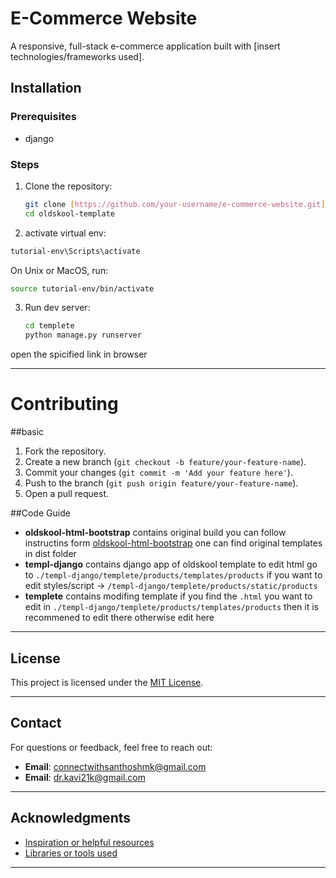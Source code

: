 # E-Commerce Website

A responsive, full-stack e-commerce application built with [insert technologies/frameworks used].

## Installation

### Prerequisites
  - django

### Steps

1. Clone the repository:
   ```bash
   git clone [https://github.com/your-username/e-commerce-website.git](https://github.com/devsanthoshmk/oldskool-template)
   cd oldskool-template
   ```
2. activate virtual env:
  ```cmd
  tutorial-env\Scripts\activate
  ```
  On Unix or MacOS, run:
  ```bash
  source tutorial-env/bin/activate
  ```
3. Run dev server:
   ```bash
   cd templete
   python manage.py runserver
   ```
open the spicified link in browser

---

# Contributing
##basic
1. Fork the repository.
2. Create a new branch (`git checkout -b feature/your-feature-name`).
3. Commit your changes (`git commit -m 'Add your feature here'`).
4. Push to the branch (`git push origin feature/your-feature-name`).
5. Open a pull request.

##Code Guide
- **oldskool-html-bootstrap** contains original build you can follow instructins form [oldskool-html-bootstrap](https://github.com/PixelRocket-Shop/oldskool-html-bootstrap)
    one can find original templates in dist folder
- **templ-django** contains django app of oldskool template to edit html go to `./templ-django/templete/products/templates/products`
    if you want to edit styles/script -> `/templ-django/templete/products/static/products`
- **templete** contains modifing template if you find the `.html` you want to edit in `./templ-django/templete/products/templates/products` then it is recommened to edit there
  otherwise edit here
  
---

## License

This project is licensed under the [MIT License](LICENSE).

---

## Contact

For questions or feedback, feel free to reach out:

- **Email**: connectwithsanthoshmk@gmail.com
- **Email**: dr.kavi21k@gmail.com
---

## Acknowledgments

- [Inspiration or helpful resources](https://github.com/PixelRocket-Shop/oldskool-html-bootstrap)
- [Libraries or tools used](https://docs.djangoproject.com/en/5.1)

--- 

